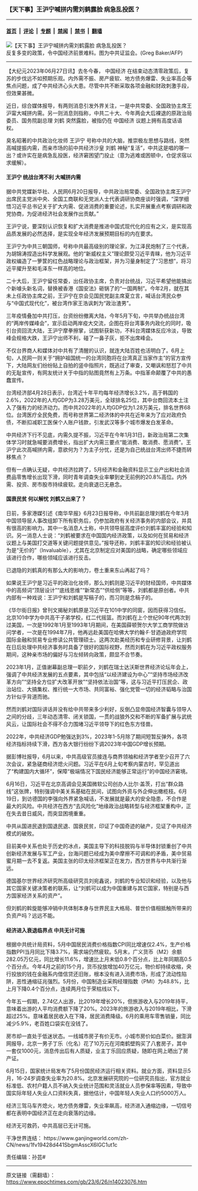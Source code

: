 ### 【天下事】王沪宁喊拼内需刘鹤露脸 病急乱投医？

---

#### [首页](../../../..?n14023076) &nbsp;|&nbsp; [评论](../../../../../epoch-comment?n14023076) &nbsp;|&nbsp; [专题](../../../../../epoch-special?n14023076) &nbsp;|&nbsp; [禁闻](../../../../../epoch-news?n14023076) &nbsp;|&nbsp; [禁书](../../../../../books?n14023076) &nbsp;|&nbsp; [翻墙](https://github.com/gfw-breaker/nogfw/blob/master/README.md?n14023076)


<div><img alt="【天下事】王沪宁喊拼内需刘鹤露脸 病急乱投医？" class="attachment-djy_600_400 size-djy_600_400 wp-post-image" src="https://i.epochtimes.com/assets/uploads/2022/06/id13768654-000_Hkg10193821-600x400.jpg"/>
<div class="caption">
 反复多变的政策，令中国经济前景难料。图为中共证监会。(Greg Baker/AFP)
</div></div><hr/><div class="post_content" id="artbody" itemprop="articleBody">
 <!-- article content begin -->
 <p>
  【大纪元2023年06月27日讯】去冬今春，
  <ok href="https://www.epochtimes.com/gb/tag/%E4%B8%AD%E5%9B%BD%E7%BB%8F%E6%B5%8E.html">
   中国经济
  </ok>
  在结束动态清零政策后，复苏的步伐远不如预期乐观。内外需不振、房产疲软、地方债务爆雷、失业率高企等焦点问题，成了中共经济心头大患。尽管中共不断采取各项金融和财政刺激手段，但效果甚微。
 </p>
 <p>
  近日，综合媒体报导，有两则消息引发外界关注，一是中共常委、全国政协主席王沪甯大喊拼内需。另一则消息则指称，中共二十大、今年两会大后裸退的原政治局委员、国务院副总理
  <ok href="https://www.epochtimes.com/gb/tag/%E5%88%98%E9%B9%A4.html">
   刘鹤
  </ok>
  突然露脸，被指仍在
  <ok href="https://www.epochtimes.com/gb/tag/%E4%B8%AD%E5%9B%BD%E7%BB%8F%E6%B5%8E.html">
   中国经济
  </ok>
  议题上拥有高度话语权。
 </p>
 <p>
  臭名昭著的中共政治化妆师
  <ok href="https://www.epochtimes.com/gb/tag/%E7%8E%8B%E6%B2%AA%E5%AE%81.html">
   王沪宁
  </ok>
  号称中共的大脑，推崇极左思想与路线，突然高喊提振内需，而亲市场的前中共经济沙皇
  <ok href="https://www.epochtimes.com/gb/tag/%E5%88%98%E9%B9%A4.html">
   刘鹤
  </ok>
  神秘“复活”，中共这是唱的哪一出？或许实在是病急乱投医，经济窘困望门投止（意为逃难或困顿中，仓促求宿以求缓解）。
 </p>
 <h4>
  <ok href="https://www.epochtimes.com/gb/tag/%E7%8E%8B%E6%B2%AA%E5%AE%81.html">
   王沪宁
  </ok>
  统战台湾不利 大喊拼内需
 </h4>
 <p>
  据中共党媒新华社、人民网6月20日报导，中共政治局常委、全国政协主席王沪宁出席民主党派中央、全国工商联和无党派人士代表调研协商座谈时强调，“深学细悟习近平总书记关于扩大内需、促进消费的重要论述，扎实开展重点考察调研和政党协商，为促进经济社会发展作出贡献。”
 </p>
 <p>
  王沪宁说，要深刻认识恢复和扩大消费是推进中国式现代化的应有之义，是实现高品质发展的必然选择，是实现全年经济发展预期目标的内在要求。
 </p>
 <p>
  王沪宁为中共三朝国师，号称中共最高级别的理论家，为江泽民炮制了三个代表，为胡锦涛捏造出科学发展观。他的“新威权主义”理论颇受习近平青睐，他为习近平政权编造了一箩筐的红色战略理论与政治框架，并为习量身制定了“习思想”，将习近平擢升至和毛泽东一样高的地位。
 </p>
 <p>
  二十大后，王沪宁留任常委，出任政协主席，负责对台统战，习近平希望他能搞出个新噱头新名词，替换被香港《国安法》砸锅了的“一国两制”。今年2月，就在其未上任政协主席之前，王沪宁在京会见国民党副主席夏立言，喊话台湾民众参与“中国式现代化”，被台湾作家王浩讽刺为“政治渣男”。
 </p>
 <p>
  三年疫情叠加中共打压，台资纷纷撤离大陆，今年5月下旬，中共举办统战台湾的“两岸传媒峰会”，宣示启动两岸疫大交流，企图在将台湾事务内政化的同时，吸引台资回流大陆，王沪宁摩拳擦掌，试图斩获新功，不料台湾媒体反应冷淡，导致峰会规格大跌，王沪宁出师不利，碰了一鼻子灰，拒不出席峰会。
 </p>
 <p>
  不仅台界商人和媒体对中共有了清醒的认识，就连大陆百姓也活明白了。6月上旬，人民网一则关于“拥护祖国统一的台湾同胞将在台湾真正当家作主”的官方宣传下，大陆网友们纷纷贴上自拍的竖中指照片，既逃过了审查，又嘲讽和怒怼了中共的无耻宣传，有网友统计关于中指的贴图竟然有上万条。中指革命颠覆了中共的愚蠢宣传。
 </p>
 <p>
  台湾经济部4月28日表示，台湾近十年平均每年经济增长3.2%，高于韩国的2.6%，2022年的人均GDP为3.28万美元，全球排名25位，其中台商回流本土注入了强有力的经济动力。而中共2022年的人均GDP仅为1.28万美元，排名世界68位。台湾医疗全民免费，而号称世界第二经济体的中共在近年来为了应对政府负债，不断扣减职工医保个人账户钱款，引发武汉等多个城市爆发白发革命。
 </p>
 <p>
  中共经济下行不见底，内需久提不振，习近平在今年1月31日，新政治局第二次集体学习时就急喊要消费增长，指出扩大内需三要点“能消费、敢消费、愿消费”。王沪宁此次高喊拼内需，意欲何为？为主子分忧，还是为自己统战台湾出师不捷而转移焦点？
 </p>
 <p>
  但有一点确认无疑，中共经济拉跨了，5月经济和金融资料显示工业产出和社会消费品零售增长出现下滑，同时青年调查失业率攀到史无前例的20.8%高位。内外需、投资、房市股市持续疲软。走向衰退已无悬念。
 </p>
 <h4>
  国衰民贫 何以解忧 刘鹤又出来了？
 </h4>
 <p>
  日前，多家港媒引述《南华早报》6月23日报导称，中共前副总理刘鹤在今年3月中国领导层人事改组卸下所有职务后，仍参加政府有关经济事务的内部会议，并具有很高的影响力。其中一名消息人士称，中共领导层高度评价刘鹤丰富的经验和知识。另一消息人士说：“刘鹤被要求在中国国内经济政策，以及如何在贸易和经济议题上与美国打交道等关键问题提供意见。”报导还称，刘鹤丰富的知识和经验被认为是“无价的”（Invaluable），尤其在北京制定应对美国的战略，确定哪些领域应该进行合作，哪些领域应该进行反击。
 </p>
 <p>
  已退隐的刘鹤真的有那么大的影响力，卷土重来东山再起了吗？
 </p>
 <p>
  如果说王沪宁是习近平的政治化妆师，那么刘鹤则是习近平的财经国师，中共媒体中的高频词“顶层设计”“底线思维”“新常态”“供给侧”等等，刘鹤都是原创者。中共内部有一种戏说：王沪宁和刘鹤是写稿子的，而习则是念稿子的。
 </p>
 <p>
  《华尔街日报》曾刊文揭秘刘鹤原是习近平在101中学的同窗，因而获得习信任。北京101中学为中共高干子弟学校，红二代摇篮。而刘鹤在上个世纪90年代两次到过美国，一次是1992年1月至1993年1月期间，在美国薛顿贺尔大学工商学院做访问学者，一次是在1994年7月，他再远赴美国在哈佛大学约翰‧F‧甘迺迪政府学院国际金融和贸易专业修读公共管理硕士。这两次赴美经历和专业研修背景，让刘鹤在日后处理中共经济事务时具备了很好的国际视野，然而刘鹤在为习近平政权服务期间，这种亲市场的偏好与习左倾转向政策，颇显不合节奏。
 </p>
 <p>
  2023年1月，正值谢幕副总理一职前夕，刘鹤在瑞士达沃斯世界经济论坛年会上，强调了中共经济发展的五点要素，其中包括“以经济建设为中心”“坚持市场经济改革方向”“坚持全方位扩大改革开放”“坚持依法治国”等，这与习近平打压民企、政治站位、大搞集权、推行统一大市场、共同富裕、强化党管一切的经济韬略与治国方针似乎背道而驰。
 </p>
 <p>
  然而刘鹤对国际讲话并没有给中共带来多少利好，反倒凸显帝国经济智囊与领导人之间的分歧，三年动态清零、闭关锁国，一贯的战狼外交和不断的军备扩展与武统风云，让国际社会不得不合力围堵习近平领导下的红色东方怪兽。
 </p>
 <p>
  2022年，中共经济GDP勉强达到3%，2023年1-5月除了期间短暂反弹外，各项经济指标持续下滑，西方各大银行纷纷下调2023年中国GDP增长预期。
 </p>
 <p>
  据彭博社报导，6月以来，中共高级官员接连与商界领袖和经济学者至少召开了六次会议，紧急磋商经济熄火问题。习近平在6月上旬考察内蒙古时，罕见道出了“构建国内大循环”，保障“极端情况下国民经济能够正常运行”的中国经济窘境。
 </p>
 <p>
  6月16日，习近平在北京高调会见美国微软公司创办人比尔‧盖茨，打出“群众路线”这张牌，特别强调中美关系基础在民间，试图向外资与外企伸出橄榄枝。6月19日，到访德国的李强向外界紧急喊话，不发展就是最大的安全隐患，不合作是最大的风险。中共经济在西方“去风险化”地缘政治战略转型与经济框架重构中，正在失去昔日威风，而突显困境重重。
 </p>
 <p>
  中共从国进民退到国退民退、国衰民贫，印证了中国奇迹的破产，见证了中共经济模式的破败。
 </p>
 <p>
  目前美中关系也处于历史的冰点，美国主导下的科技脱钩与半导体封锁重创了中共创新经济发展与军工产业，台海问题已经成为美中摩擦不可调和的矛盾，美中贸易蜜月期一去不复返。美国主张的印太经济框架正在发力，西方世界与中共渐行渐远。
 </p>
 <p>
  德国基尔世界经济研究所高级研究员刘宛鑫说，刘鹤的专业知识和经验，以及他与其它国家关键决策者的联系，让“刘鹤可以成为中国重建与其它国家，特别是与西方国家经济关系的资产”。
 </p>
 <p>
  但刘鹤的斡旋能够冲销中共体制本身与世界民主大格局、普世价值相抵触所带来的负资产吗？远远不能。
 </p>
 <h4>
  经济进入衰退临界点 中共无计可施
 </h4>
 <p>
  根据中共统计局资料，5月中国居民消费价格指数CPI同比增速仅2.4%，生产价格指数PPI当月同比下降3.7%，需求端仍然疲软。5月末，广义货币（M2）余额282.05万亿元，同比增长11.6%，增速比上月末低0.8个百分点，比上年同期高0.5个百分点。今年4月之前的15个月，货币投放增加40万亿元，物价却持续收缩，央行投放的钱在金融系内借信贷还旧账，根本没有进入消费市场，形成了流动性陷阱，恶性通缩征兆强烈。5月份，中国制造业采购经理指数（PMI）为48.8%，比上月下降0.4个百分点，连续两月位于荣枯线以下。
 </p>
 <p>
  今年五一假期，2.74亿人出游，比2019年增长20%，但旅游收入与2019年持平，意味着出游的人平均消费额下降了20%。2023年的旅游收入与2019年相比，下滑超过25%。意味着居民收入在下降，居民消费降级。6月的乘用车零售销量，同比减少5.9%，老百姓口袋实在没钱了。
 </p>
 <p>
  房市却一直处于低迷状态。一线城市房子有价无市。小城市房价如白菜价。据澎湃网报导，北京一男子丁乐（化名）花了10万元在河南鹤壁购买了八套房子，其中一套仅1000元，消息传出后有人质疑，业主丁乐回应质疑，随即在网上晒出了房产证。
 </p>
 <p>
  6月15日，国家统计局发布了5月份国民经济运行相关资料。就业方面，资料显示5月，16-24岁调查失业率为20.8%。北京发展研究院的一位研究员指出，官方就业标准低、农村户籍人员不纳入失业统计范围和灵活就业人员参保率等因素，导致中国实际年轻人失业人口资料失真，据他估计，中国年轻人失业人口约5000万人。
 </p>
 <p>
  经济三驾马车齐熄火，地方债务爆雷，失业率飙高，经济进入通缩边缘，一切信号都在表明中国经济正在走向衰落的边缘。
 </p>
 <p>
  经济无可救药，中共高层已无计可施。
 </p>
 <p>
  干净世界连结：
  <ok href="https://www.ganjingworld.com/zh-CN/news/1fv19428d441SbgmAsscX6lGC1ut1c">
   https://www.ganjingworld.com/zh-CN/news/1fv19428d441SbgmAsscX6lGC1ut1c
  </ok>
 </p>
 <p>
  责任编辑：孙芸#
 </p>
 <!-- article content end -->
 <div id="below_article_ad">
 </div>
</div>


---

原文链接（需翻墙）：https://www.epochtimes.com/gb/23/6/26/n14023076.htm